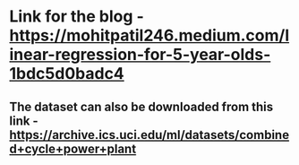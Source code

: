 # Link for the blog - https://mohitpatil246.medium.com/linear-regression-for-5-year-olds-1bdc5d0badc4
## The dataset can also be downloaded from this link - https://archive.ics.uci.edu/ml/datasets/combined+cycle+power+plant
